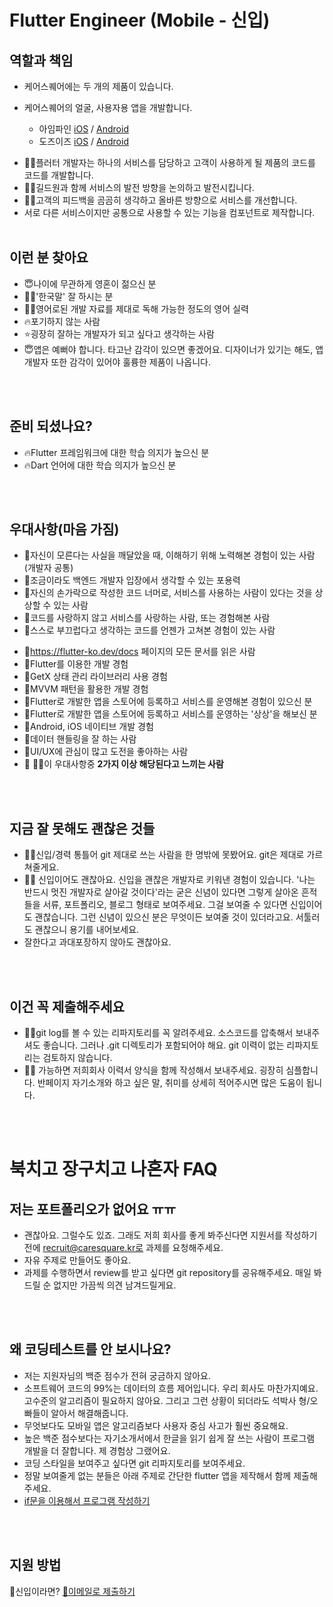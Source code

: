 # Flutter Engineer (Mobile - 신입)

## 역할과 책임

- 케어스퀘어에는 두 개의 제품이 있습니다.
- 케어스퀘어의 얼굴, 사용자용 앱을 개발합니다.

  - 아임파인 [iOS](https://apps.apple.com/kr/app/%EC%BC%80%EC%96%B4%EC%9D%B4%EC%A6%88-careease/id1573100943) / [Android](https://play.google.com/store/apps/details?id=io.lokks.careease&hl=ko&gl=US)
  - 도즈이즈 [iOS](https://apps.apple.com/kr/app/doseease-%EB%8F%84%EC%A6%88%EC%9D%B4%EC%A6%88-%EB%8C%80%EC%83%81%EC%9E%90%EC%9A%A9/id1496893574) / [Android](https://play.google.com/store/apps/details?id=io.lokks307.doseease&hl=ko&gl=US)

* 👨‍🏫플러터 개발자는 하나의 서비스를 담당하고 고객이 사용하게 될 제품의 코드를 코드를 개발합니다.
* 👨‍🏫길드원과 함께 서비스의 발전 방향을 논의하고 발전시킵니다.
* 👨‍🏫고객의 피드백을 곰곰히 생각하고 올바른 방향으로 서비스를 개선합니다.
* 서로 다른 서비스이지만 공통으로 사용할 수 있는 기능을 컴포넌트로 제작합니다.
<br /><br />

## 이런 분 찾아요 

* 😇나이에 무관하게 영혼이 젊으신 분
* 🙆‍♂️'한국말' 잘 하시는 분
* 🙆‍♂️영어로된 개발 자료를 제대로 독해 가능한 정도의 영어 실력
* 🔥포기하지 않는 사람
* ⭐굉장히 잘하는 개발자가 되고 싶다고 생각하는 사람
* 😇앱은 예뻐야 합니다. 타고난 감각이 있으면 좋겠어요. 디자이너가 있기는 해도, 앱 개발자 또한 감각이 있어야 훌륭한 제품이 나옵니다.

<br /><br />

## 준비 되셨나요?
- 🔥Flutter 프레임워크에 대한 학습 의지가 높으신 분
- 🔥Dart 언어에 대한 학습 의지가 높으신 분
 
<br /><br />

## 우대사항(마음 가짐)

* 🥰자신이 모른다는 사실을 깨달았을 때, 이해하기 위해 노력해본 경험이 있는 사람(개발자 공통)
* 🥰조금이라도 백엔드 개발자 입장에서 생각할 수 있는 포용력
* 🥰자신의 손가락으로 작성한 코드 너머로, 서비스를 사용하는 사람이 있다는 것을 상상할 수 있는 사람
* 🥰코드를 사랑하지 않고 서비스를 사랑하는 사람, 또는 경험해본 사람
* 👻스스로 부끄럽다고 생각하는 코드를 언젠가 고쳐본 경험이 있는 사람
- 🧙https://flutter-ko.dev/docs 페이지의 모든 문서를 읽은 사람
- 🧙Flutter를 이용한 개발 경험
- 🧙GetX 상태 관리 라이브러리 사용 경험
- 🧙MVVM 패턴을 활용한 개발 경험
- 🧙Flutter로 개발한 앱을 스토어에 등록하고 서비스를 운영해본 경험이 있으신 분
- 🧙Flutter로 개발한 앱을 스토어에 등록하고 서비스를 운영하는 '상상'을 해보신 분
- 🧙Android, iOS 네이티브 개발 경험
- 🧙데이터 핸들링을 잘 하는 사람
- 🧙UI/UX에 관심이 많고 도전을 좋아하는 사람
- 🙋 🙋‍♂️이 우대사항중 <b>2가지 이상 해당된다고 느끼는 사람</b>

<br /><br />

## 지금 잘 못해도 괜찮은 것들 

* 👨‍💻신입/경력 통틀어 git 제대로 쓰는 사람을 한 명밖에 못봤어요. git은 제대로 가르쳐줄게요.
* 👨‍💻 신입이어도 괜찮아요. 신입을 괜찮은 개발자로 키워낸 경험이 있습니다. '나는 반드시 멋진 개발자로 살아갈 것이다'라는 굳은 신념이 있다면 그렇게 살아온 흔적들을 서류, 포트폴리오, 블로그 형태로 보여주세요. 그걸 보여줄 수 있다면 신입이어도 괜찮습니다. 그런 신념이 있으신 분은 무엇이든 보여줄 것이 있더라고요. 서툴러도 괜찮으니 용기를 내어보세요.
* 잘한다고 과대포장하지 않아도 괜찮아요.


<br /><br />

## 이건 꼭 제출해주세요
* 🧚‍♀️git log를 볼 수 있는 리파지토리를 꼭 알려주세요. 소스코드를 압축해서 보내주셔도 좋습니다. 그러나 .git 디렉토리가 포함되어야 해요. git 이력이 없는 리파지토리는 검토하지 않습니다.
* 🧚‍♀️ 가능하면 저희회사 이력서 양식을 함께 작성해서 보내주세요. 굉장히 심플합니다. 반페이지 자기소개와 하고 싶은 말, 취미를 상세히 적어주시면 많은 도움이 됩니다.

 <br /><br />

# 북치고 장구치고 나혼자 FAQ

## 저는 포트폴리오가 없어요 ㅠㅠ
* 괜찮아요. 그럴수도 있죠. 그래도 저희 회사를 좋게 봐주신다면 지원서를 작성하기 전에 recruit@caresquare.kr로 과제를 요청해주세요.
* 자유 주제로 만들어도 좋아요.
* 과제를 수행하면서 review를 받고 싶다면 git repository를 공유해주세요. 매일 봐드릴 순 없지만 가끔씩 의견 남겨드릴게요.


<br /><br />

## 왜 코딩테스트를 안 보시나요?
* 저는 지원자님의 백준 점수가 전혀 궁금하지 않아요.
* 소프트웨어 코드의 99%는 데이터의 흐름 제어입니다. 우리 회사도 마찬가지예요. 고수준의 알고리즘이 필요하지 않아요. 그리고 그런 상황이 되더라도 석박사 형/오빠들이 알아서 해결해줍니다.
* 무엇보다도 모바일 앱은 알고리즘보다 사용자 중심 사고가 훨씬 중요해요.
* 높은 백준 점수보다는 자기소개서에서 한글을 읽기 쉽게 잘 쓰는 사람이 프로그램 개발을 더 잘합니다. 제 경험상 그랬어요.
* 코딩 스타일을 보여주고 싶다면 git 리파지토리를 보여주세요. 
* 정말 보여줄게 없는 분들은 아래 주제로 간단한 flutter 앱을 제작해서 함께 제출해주세요.
* [if문을 이용해서 프로그램 작성하기](https://s3.ap-northeast-2.amazonaws.com/caresquare.kr-home/etc/newbie-hw.pdf)


<br /><br />

## 지원 방법

🚸신입이라면? [📧이메일로 제출하기](../apply/junior.md)